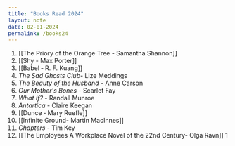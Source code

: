 ```yaml
---
title: "Books Read 2024"
layout: note
date: 02-01-2024
permalink: /books24
---
```

1. [[The Priory of the Orange Tree - Samantha Shannon]]
2. [[Shy - Max Porter]]
3. [[Babel ‐ R. F. Kuang]]
4. *The Sad Ghosts Club*- Lize Meddings
5. *The Beauty of the Husband* - Anne Carson
6. *Our Mother's Bones* - Scarlet Fay
7. *What If?* - Randall Munroe
8. *Antartica* - Claire Keegan
9. [[Dunce ‐ Mary Ruefle]]
10. [[Infinite Ground- Martin MacInnes]]
11. *Chapters* - Tim Key
12. [[The Employees A Workplace Novel of the 22nd Century- Olga Ravn]]
1
